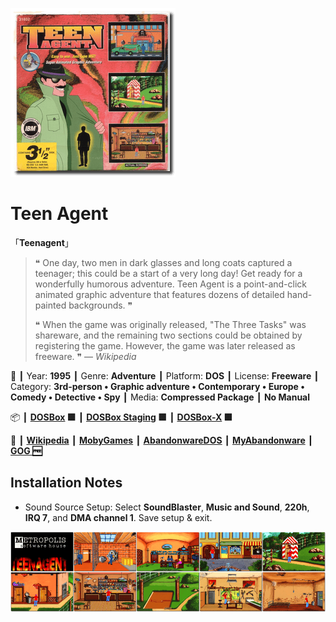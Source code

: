 ![](Thumbnail.png "application-thumbnail")

# Teen Agent

「**Teenagent**」

> ❝ One day, two men in dark glasses and long coats captured a teenager; this could be a start of a very long day! Get ready for a wonderfully humorous adventure. Teen Agent is a point-and-click animated graphic adventure that features dozens of detailed hand-painted backgrounds. ❞
>
> ❝ When the game was originally released, "The Three Tasks" was shareware, and the remaining two sections could be obtained by registering the game. However, the game was later released as freeware. ❞ — *Wikipedia*
>

📌 ┃ Year: **1995** ┃ Genre: **Adventure** ┃ Platform: **DOS** ┃ License: **Freeware** ┃ Category: **3rd-person • Graphic adventure • Contemporary • Europe • Comedy • Detective • Spy** ┃ Media: **Compressed Package** ┃ **No Manual** 

📦 ┃ **[DOSBox](https://www.dosbox.com/) 🟩** ┃ **[DOSBox Staging](https://dosbox-staging.github.io/) 🟩** ┃ **[DOSBox-X](https://dosbox-x.com/) 🟩** 

📎 ┃ **[Wikipedia](https://en.wikipedia.org/wiki/Teenagent)** ┃ **[MobyGames](https://www.mobygames.com/game/6423/teen-agent/)** ┃ **[AbandonwareDOS](https://www.abandonwaredos.com/abandonware-game.php?abandonware=Teen+Agent&gid=2206)** ┃ **[MyAbandonware](https://www.myabandonware.com/game/teen-agent-23o)** ┃ **[GOG 🆓](https://www.gog.com/en/game/teenagent)** 

## Installation Notes
- Sound Source Setup: Select **SoundBlaster**, **Music and Sound**, **220h**, **IRQ 7**, and **DMA channel 1**. Save setup & exit.

![](Montage.png "Teen Agent")

